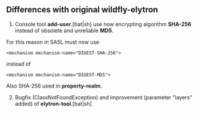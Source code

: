 Differences with original wildfly-elytron
------

1. Console tool **add-user**.[bat|sh] use now encrypting algorithm **SHA-256** instead of obsolete and unreliable **MD5**.

For this reason in SASL must now use
```
<mechanism mechanism-name="DIGEST-SHA-256">
```

instead of
```
<mechanism mechanism-name="DIGEST-MD5">
```

Also SHA-256 used in **property-realm**. 

2. Bugfix (ClassNotFoundException) and improvement (parameter "layers" added) of **elytron-tool**.[bat|sh]
